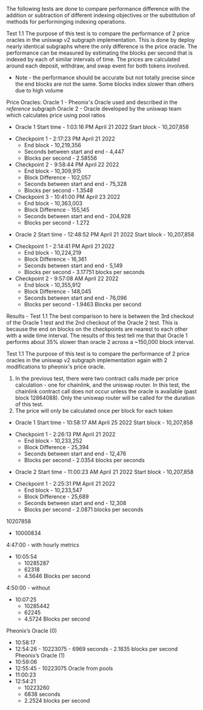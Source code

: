 The following tests are done to compare performance difference with the addition or subtraction of different indexing objectives or the substitution of methods for performinging indexing operations.

Test 1.1
The purpose of this test is to compare the performance of 2 price oracles in the uniswap v2 subgraph implementation. This is done by deploy nearly identical subgraphs where the only difference is the price oracle.
The performance can be measured by estimating the blocks per second that is indexed by each of similar intervals of time. The prices are calculated around each deposit, withdraw, and swap event for both tokens involved.

- Note - the performance should be accurate but not totally precise since the end blocks are not the same. Some blocks index slower than others due to high volume

Price Oracles:
Oracle 1 - Pheonix's Oracle used and described in the _reference_ subgraph
Oracle 2 - Oracle developed by the uniswap team which calculates price using pool ratios

- Oracle 1
  Start time - 1:03:16 PM April 21 2022
  Start block - 10,207,858

* Checkpoint 1 - 2:17:23 PM April 21 2022
  - End block - 10,219,356
  - Seconds between start and end - 4,447
  - Blocks per second - 2.58556
* Checkpoint 2 - 9:58:44 PM April 22 2022
  - End block - 10,309,915
  - Block Difference - 102,057
  - Seconds between start and end - 75,328
  - Blocks per second - 1.3548
* Checkpoint 3 - 10:41:00 PM April 23 2022
  - End block - 10,363,003
  - Block Difference - 155,145
  - Seconds between start and end - 204,928
  - Blocks per second - 1.272

- Oracle 2
  Start time - 12:48:52 PM April 21 2022
  Start block - 10,207,858

* Checkpoint 1 - 2:14:41 PM April 21 2022
  - End block - 10,224,219
  - Block Difference - 16,361
  - Seconds between start and end - 5,149
  - Blocks per second - 3.17751 blocks per seconds
* Checkpoint 2 - 9:57:08 AM April 22 2022
  - End block - 10,355,912
  - Block Difference - 148,045
  - Seconds between start and end - 76,096
  - Blocks per second - 1.9463 Blocks per second

Results - Test 1.1
The best comparison to here is between the 3rd checkout of the Oracle 1 test and the 2nd checkout of the Oracle 2 test. This is because the end on blocks on the checkpoints are nearest to each other with a wide time interval. The results of this test tell me that that Oracle 1 performs about 35% slower than oracle 2 across a ~150,000 block interval.

Test 1.1
The purpose of this test is to compare the performance of 2 price oracles in the uniswap v2 subgraph implementation again with 2 modifications to pheonix's price oracle.

1. In the previous test, there were two contract calls made per price calculation - one for chainlink, and the uniswap router. In this test, the chainlink contract call does not occur unless the oracle is available (past block 12864088). Only the uniswap router will be called for the duration of this test.
2. The price will only be calculated once per block for each token

- Oracle 1
  Start time - 10:58:17 AM April 25 2022
  Start block - 10,207,858

* Checkpoint 1 - 2:26:13 PM April 21 2022
  - End block - 10,233,252
  - Block Difference - 25,394
  - Seconds between start and end - 12,476
  - Blocks per second - 2.0354 blocks per seconds

- Oracle 2
  Start time - 11:00:23 AM April 21 2022
  Start block - 10,207,858

* Checkpoint 1 - 2:25:31 PM April 21 2022
  - End block - 10,233,547
  - Block Difference - 25,689
  - Seconds between start and end - 12,308
  - Blocks per second - 2.0871 blocks per seconds

10207858

- 10000834

4:47:00 - with hourly metrics

- 10:05:54
  - 10285287
  - 62318
  - 4.5646 Blocks per second

4:50:00 - without

- 10:07:25
  - 10285442
  - 62245
  - 4.5724 Blocks per second

Pheonix’s Oracle (0)

- 10:58:17
- 12:54:26 - 10223075 - 6969 seconds - 2.1835 blocks per second
  Pheonix’s Oracle (1)
- 10:59:06
- 12:55:45 - 10223075
  Oracle from pools
- 11:00:23
- 12:54:21
  - 10223260
  - 6838 seconds
  - 2.2524 blocks per second
